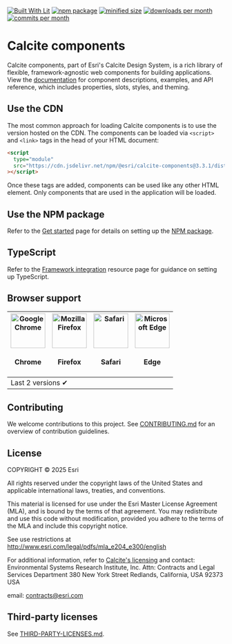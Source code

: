 [![Built With Lit](https://img.shields.io/badge/Built%20Wit%20Lit-black?style=flat-square&logo=lit&link=https%3A%2F%2Flit.dev%2F)](https://lit.dev/)
[![npm package](https://img.shields.io/npm/v/@esri/calcite-components?style=flat-square&color=007AC2)](https://www.npmjs.com/package/@esri/calcite-components)
[![minified size](https://img.shields.io/bundlephobia/min/@esri/calcite-components?style=flat-square&color=D83020)](https://bundlephobia.com/package/@esri/calcite-components)
[![downloads per month](https://img.shields.io/npm/dm/@esri/calcite-components?style=flat-square&color=35AC46)](https://www.npmjs.com/package/@esri/calcite-components)
[![commits per month](https://img.shields.io/github/commit-activity/m/esri/calcite-components?style=flat-square&color=EDD317)](https://github.com/Esri/calcite-design-system/graphs/contributors)

# Calcite components

Calcite components, part of Esri's Calcite Design System, is a rich library of flexible, framework-agnostic web components for building applications. View the [documentation](https://developers.arcgis.com/calcite-design-system/components/) for component descriptions, examples, and API reference, which includes properties, slots, styles, and theming.

## Use the CDN

The most common approach for loading Calcite components is to use the version hosted on the CDN. The components can be loaded via `<script>` and `<link>` tags in the head of your HTML document:

<!-- x-release-please-start-version -->

```html
<script
  type="module"
  src="https://cdn.jsdelivr.net/npm/@esri/calcite-components@3.3.1/dist/calcite/calcite.esm.js"
></script>
```

<!-- x-release-please-end -->

Once these tags are added, components can be used like any other HTML element. Only components that are used in the application will be loaded.

## Use the NPM package

Refer to the [Get started](https://developers.arcgis.com/calcite-design-system/get-started/#use-the-npm-package) page for details on setting up the [NPM package](https://www.npmjs.com/package/@esri/calcite-components).

## TypeScript

Refer to the [Framework integration](https://developers.arcgis.com/calcite-design-system/resources/frameworks/#typescript) resource page for guidance on setting up TypeScript.

## Browser support

<table>
  <thead>
    <tr>
      <th><img src="./img/chrome.svg" alt="Google Chrome" width="80px" /><h4>Chrome</h4></th>
      <th><img src="./img/firefox.svg" alt="Mozilla Firefox" width="80px" /><h4>Firefox</h4></th>
      <th><img src="./img/safari.svg" alt="Safari" width="80px" /><h4>Safari</h4></th>
      <th><img src="./img/edge.svg" alt="Microsoft Edge" width="80px" /><h4>Edge</h4></th>
    </tr>
  </thead>
  <tbody>
    <tr>
      <td colspan="4">Last 2 versions ✔</td>
    </tr>
  </tbody>
</table>

## Contributing

We welcome contributions to this project. See [CONTRIBUTING.md](https://github.com/Esri/calcite-design-system/blob/dev/CONTRIBUTING.md) for an overview of contribution guidelines.

## License

COPYRIGHT © 2025 Esri

All rights reserved under the copyright laws of the United States and applicable international laws, treaties, and conventions.

This material is licensed for use under the Esri Master License Agreement (MLA), and is bound by the terms of that agreement. You may redistribute and use this code without modification, provided you adhere to the terms of the MLA and include this copyright notice.

See use restrictions at <http://www.esri.com/legal/pdfs/mla_e204_e300/english>

For additional information, refer to [Calcite's licensing](https://developers.arcgis.com/calcite-design-system/resources/licensing) and contact: Environmental Systems Research Institute, Inc. Attn: Contracts and Legal Services Department 380 New York Street Redlands, California, USA 92373 USA

email: <contracts@esri.com>

## Third-party licenses

See [THIRD-PARTY-LICENSES.md](./THIRD-PARTY-LICENSES.md).
